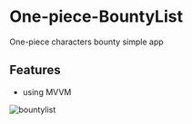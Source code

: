 # One-piece-BountyList
One-piece characters bounty simple app



## Features

- using MVVM

![bountylist](https://user-images.githubusercontent.com/44525561/88791550-e09ed900-d1d4-11ea-908f-ce7f289978c5.gif)

